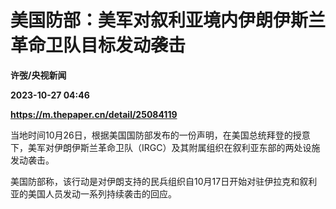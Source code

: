 # 美国防部：美军对叙利亚境内伊朗伊斯兰革命卫队目标发动袭击
**许弢/央视新闻**

**2023-10-27 04:46**

**https://m.thepaper.cn/detail/25084119**

当地时间10月26日，根据美国国防部发布的一份声明，在美国总统拜登的授意下，美军对伊朗伊斯兰革命卫队（IRGC）及其附属组织在叙利亚东部的两处设施发动袭击。

美国防部称，该行动是对伊朗支持的民兵组织自10月17日开始对驻伊拉克和叙利亚的美国人员发动一系列持续袭击的回应。